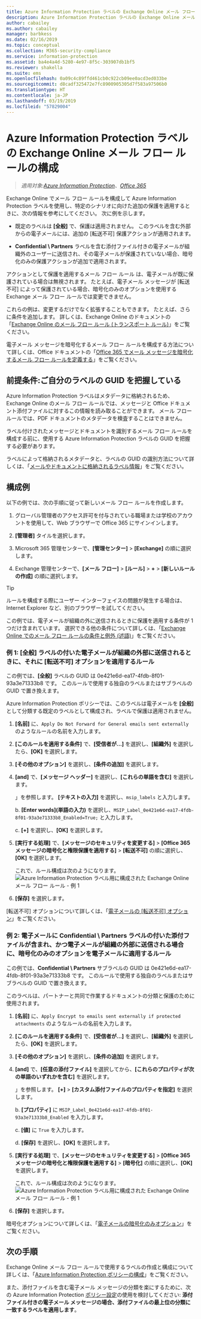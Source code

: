 ```yaml
---
title: Azure Information Protection ラベルの Exchange Online メール フロー ルールを構成する
description: Azure Information Protection ラベルの Exchange Online メール フロー ルールを構成するための手順と例を示します。
author: cabailey
ms.author: cabailey
manager: barbkess
ms.date: 02/16/2019
ms.topic: conceptual
ms.collection: M365-security-compliance
ms.service: information-protection
ms.assetid: ba4e4a4d-5280-4e97-8f5c-303907db1bf5
ms.reviewer: shakella
ms.suite: ems
ms.openlocfilehash: 0a09c4c89ffd461cb0c922cb09ee0acd3ed033be
ms.sourcegitcommit: d8cadf325472e7fc8900905305d7f583a97506b0
ms.translationtype: HT
ms.contentlocale: ja-JP
ms.lasthandoff: 03/19/2019
ms.locfileid: "57829004"
---
```

# <a name="configuring-exchange-online-mail-flow-rules-for-azure-information-protection-labels"></a>Azure Information Protection ラベルの Exchange Online メール フロー ルールの構成

>*適用対象:[Azure Information Protection](https://azure.microsoft.com/pricing/details/information-protection)、[Office 365](https://download.microsoft.com/download/E/C/F/ECF42E71-4EC0-48FF-AA00-577AC14D5B5C/Azure_Information_Protection_licensing_datasheet_EN-US.pdf)*

Exchange Online でメール フロー ルールを構成して Azure Information Protection ラベルを使用し、特定のシナリオに向けた追加の保護を適用するときに、次の情報を参考にしてください。 次に例を示します。

- 既定のラベルは **[全般]** で、保護は適用されません。 このラベルを含む外部からの電子メールには、追加の [転送不可] 保護アクションが適用されます。

- **Confidential \ Partners** ラベルを含む添付ファイル付きの電子メールが組織外のユーザーに送信され、その電子メールが保護されていない場合、暗号化のみの保護アクションが追加で適用されます。

アクションとして保護を適用するメール フロー ルール は、電子メールが既に保護されている場合は無視されます。 たとえば、電子メール メッセージが [転送不可] によって保護されている場合、暗号化のみのオプションを使用する Exchange メール フロー ルールでは変更できません。  

これらの例は、変更するだけでなく拡張することもできます。 たとえば、さらに条件を追加します。 詳しくは、Exchange Online のドキュメントの「[Exchange Online のメール フロー ルール (トランスポート ルール)](https://technet.microsoft.com/library/jj919238(v=exchg.150).aspx)」をご覧ください。

電子メール メッセージを暗号化するメール フロー ルールを構成する方法について詳しくは、Office ドキュメントの「[Office 365 でメール メッセージを暗号化するメール フロー ルールを定義する](https://support.office.com/article/define-mail-flow-rules-to-encrypt-email-messages-in-office-365-9b7daf19-d5f2-415b-bc43-a0f5f4a585e8)」をご覧ください。 

## <a name="prerequisite-know-your-label-guid"></a>前提条件:ご自分のラベルの GUID を把握している

Azure Information Protection ラベルはメタデータに格納されるため、Exchange Online のメール フロー ルールでは、メッセージと Office ドキュメント添付ファイルに対するこの情報を読み取ることができます。 メール フロー ルールでは、PDF ドキュメントのメタデータを検査することはできません。

ラベル付けされたメッセージとドキュメントを識別するメール フロー ルールを構成する前に、使用する Azure Information Protection ラベルの GUID を把握する必要があります。 

ラベルによって格納されるメタデータと、ラベルの GUID の識別方法について詳しくは、「[メールやドキュメントに格納されるラベル情報](configure-policy.md#label-information-stored-in-emails-and-documents)」をご覧ください。

## <a name="example-configurations"></a>構成例

以下の例では、次の手順に従って新しいメール フロー ルールを作成します。

1. グローバル管理者のアクセス許可を付与されている職場または学校のアカウントを使用して、Web ブラウザーで Office 365 にサインインします。 

2. **[管理者]** タイルを選択します。

3. Microsoft 365 管理センターで、**[管理センター]** > **[Exchange]** の順に選択します。

4. Exchange 管理センターで、**[メール フロー]** > **[ルール]** > **+** > **[新しいルールの作成]** の順に選択します。 

> [!TIP]
> ルールを構成する際にユーザー インターフェイスの問題が発生する場合は、Internet Explorer など、別のブラウザーを試してください。

この例では、電子メールが組織の外に送信されるときに保護を適用する条件が 1 つだけ含まれています。 選択できる他の条件について詳しくは、「[Exchange Online でのメール フロー ルールの条件と例外 (述語)](https://technet.microsoft.com/library/jj919235(v=exchg.150).aspx)」をご覧ください。


### <a name="example-1-rule-that-applies-the-do-not-forward-option-to-emails-that-are-labeled-general-when-they-are-sent-outside-the-organization"></a>例 1: **[全般]** ラベルの付いた電子メールが組織の外部に送信されるときに、それに [転送不可] オプションを適用するルール

この例では、**[全般]** ラベルの GUID は 0e421e6d-ea17-4fdb-8f01-93a3e71333b8 です。 このルールで使用する独自のラベルまたはサブラベルの GUID で置き換えます。 

Azure Information Protection ポリシーでは、このラベルは電子メールを **[全般]** として分類する既定のラベルとして構成され、ラベルで保護は適用されません。 

1. **[名前]** に、`Apply Do Not Forward for General emails sent externally` のようなルールの名前を入力します。
 
2. **[このルールを適用する条件]** で、**[受信者が...]** を選択し、**[組織外]** を選択したら、**[OK]** を選択します。

3. **[その他のオプション]** を選択し、**[条件の追加]** を選択します。
 
4. **[and]** で、**[メッセージ ヘッダー]** を選択し、**[これらの単語を含む]** を選択します。
     
    」を参照します。 **[テキストの入力]** を選択し、`msip_labels` と入力します。
     
    b. **[Enter words]\(単語の入力\)** を選択し、`MSIP_Label_0e421e6d-ea17-4fdb-8f01-93a3e71333b8_Enabled=True;` と入力します。
    
    c. **[+]** を選択し、**[OK]** を選択します。

5. **[実行する処理]** で、**[メッセージのセキュリティを変更する]** > **[Office 365 メッセージの暗号化と権限保護を適用する]** > **[転送不可]** の順に選択し、**[OK]** を選択します。
    
    これで、ルール構成は次のようになります。![Azure Information Protection ラベル用に構成された Exchange Online メール フロー ルール - 例 1](./media/aip-exo-rule-ex1.png)

7. **[保存]** を選択します。 

[転送不可] オプションについて詳しくは、「[電子メールの [転送不可] オプション](configure-usage-rights.md#do-not-forward-option-for-emails)」をご覧ください。

### <a name="example-2-rule-that-applies-the-encrypt-only-option-to-emails-when-they-have-attachments-that-are-labeled-confidential--partners-and-these-emails-are-sent-outside-the-organization"></a>例 2: 電子メールに **Confidential \ Partners** ラベルの付いた添付ファイルが含まれ、かつ電子メールが組織の外部に送信される場合に、暗号化のみのオプションを電子メールに適用するルール

この例では、**Confidential \ Partners** サブラベルの GUID は 0e421e6d-ea17-4fdb-8f01-93a3e71333b8 です。 このルールで使用する独自のラベルまたはサブラベルの GUID で置き換えます。 

このラベルは、パートナーと共同で作業するドキュメントの分類と保護のために使用されます。   

1. **[名前]** に、`Apply Encrypt to emails sent externally if protected attachments` のようなルールの名前を入力します。
 
2. **[このルールを適用する条件]** で、**[受信者が...]** を選択し、**[組織外]** を選択したら、**[OK]** を選択します。

3. **[その他のオプション]** を選択し、**[条件の追加]** を選択します。
 
4. **[and]** で、**[任意の添付ファイル]** を選択してから、**[これらのプロパティが次の単語のいずれかを含む]** を選択します。
     
    」を参照します。 **[+]** > **[カスタム添付ファイルのプロパティを指定]** を選択します。
  
    b. **[プロパティ]** に `MSIP_Label_0e421e6d-ea17-4fdb-8f01-93a3e71333b8_Enabled` を入力します。
    
    c. **[値]** に `True` を入力します。
    
    d. **[保存]** を選択し、**[OK]** を選択します。

5. **[実行する処理]** で、**[メッセージのセキュリティを変更する]** > **[Office 365 メッセージの暗号化と権限保護を適用する]** > **[暗号化]** の順に選択し、**[OK]** を選択します。
    
    これで、ルール構成は次のようになります。![Azure Information Protection ラベル用に構成された Exchange Online メール フロー ルール - 例 1](./media/aip-exo-rule-ex2.png)

6. **[保存]** を選択します。 

暗号化オプションについて詳しくは、「[電子メールの暗号化のみオプション](configure-usage-rights.md#encrypt-only-option-for-emails)」をご覧ください。


## <a name="next-steps"></a>次の手順

Exchange Online メール フロー ルールで使用するラベルの作成と構成について詳しくは、「[Azure Information Protection ポリシーの構成](configure-policy.md)」をご覧ください。

また、添付ファイルを含む電子メール メッセージの分類を楽にするために、次の Azure Information Protection [ポリシー設定](configure-policy-settings.md)の使用を検討してください: **添付ファイル付きの電子メール メッセージの場合、添付ファイルの最上位の分類に一致するラベルを適用します**。


